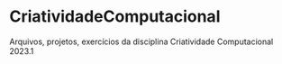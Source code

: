 # CriatividadeComputacional
Arquivos, projetos, exercícios da disciplina Criatividade Computacional 2023.1
